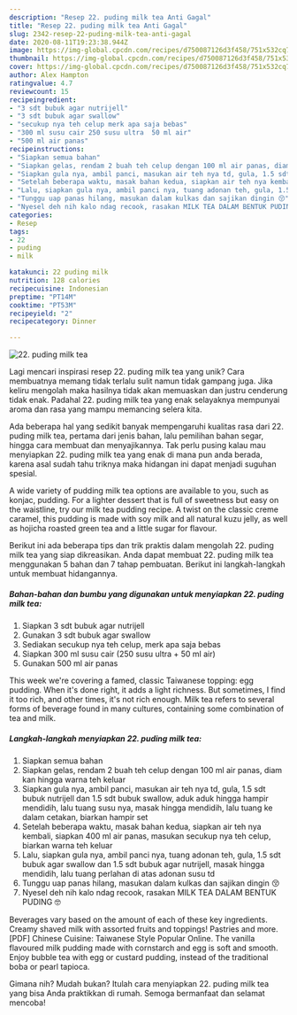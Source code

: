 ```yaml
---
description: "Resep 22. puding milk tea Anti Gagal"
title: "Resep 22. puding milk tea Anti Gagal"
slug: 2342-resep-22-puding-milk-tea-anti-gagal
date: 2020-08-11T19:23:38.944Z
image: https://img-global.cpcdn.com/recipes/d750087126d3f458/751x532cq70/22-puding-milk-tea-foto-resep-utama.jpg
thumbnail: https://img-global.cpcdn.com/recipes/d750087126d3f458/751x532cq70/22-puding-milk-tea-foto-resep-utama.jpg
cover: https://img-global.cpcdn.com/recipes/d750087126d3f458/751x532cq70/22-puding-milk-tea-foto-resep-utama.jpg
author: Alex Hampton
ratingvalue: 4.7
reviewcount: 15
recipeingredient:
- "3 sdt bubuk agar nutrijell"
- "3 sdt bubuk agar swallow"
- "secukup nya teh celup merk apa saja bebas"
- "300 ml susu cair 250 susu ultra  50 ml air"
- "500 ml air panas"
recipeinstructions:
- "Siapkan semua bahan"
- "Siapkan gelas, rendam 2 buah teh celup dengan 100 ml air panas, diam kan hingga warna teh keluar"
- "Siapkan gula nya, ambil panci, masukan air teh nya td, gula, 1.5 sdt bubuk nutrijell dan 1.5 sdt bubuk swallow, aduk aduk hingga hampir mendidih, lalu tuang susu nya, masak hingga mendidih, lalu tuang ke dalam cetakan, biarkan hampir set"
- "Setelah beberapa waktu, masak bahan kedua, siapkan air teh nya kembali, siapkan 400 ml air panas, masukan secukup nya teh celup, biarkan warna teh keluar"
- "Lalu, siapkan gula nya, ambil panci nya, tuang adonan teh, gula, 1.5 sdt bubuk agar swallow dan 1.5 sdt bubuk agar nutrijell, masak hingga mendidih, lalu tuang perlahan di atas adonan susu td"
- "Tunggu uap panas hilang, masukan dalam kulkas dan sajikan dingin 😚"
- "Nyesel deh nih kalo ndag recook, rasakan MILK TEA DALAM BENTUK PUDING 🤓"
categories:
- Resep
tags:
- 22
- puding
- milk

katakunci: 22 puding milk 
nutrition: 128 calories
recipecuisine: Indonesian
preptime: "PT14M"
cooktime: "PT53M"
recipeyield: "2"
recipecategory: Dinner

---
```



![22. puding milk tea](https://img-global.cpcdn.com/recipes/d750087126d3f458/751x532cq70/22-puding-milk-tea-foto-resep-utama.jpg)

Lagi mencari inspirasi resep 22. puding milk tea yang unik? Cara membuatnya memang tidak terlalu sulit namun tidak gampang juga. Jika keliru mengolah maka hasilnya tidak akan memuaskan dan justru cenderung tidak enak. Padahal 22. puding milk tea yang enak selayaknya mempunyai aroma dan rasa yang mampu memancing selera kita.

Ada beberapa hal yang sedikit banyak mempengaruhi kualitas rasa dari 22. puding milk tea, pertama dari jenis bahan, lalu pemilihan bahan segar, hingga cara membuat dan menyajikannya. Tak perlu pusing kalau mau menyiapkan 22. puding milk tea yang enak di mana pun anda berada, karena asal sudah tahu triknya maka hidangan ini dapat menjadi suguhan spesial.

A wide variety of pudding milk tea options are available to you, such as konjac, pudding. For a lighter dessert that is full of sweetness but easy on the waistline, try our milk tea pudding recipe. A twist on the classic creme caramel, this pudding is made with soy milk and all natural kuzu jelly, as well as hojicha roasted green tea and a little sugar for flavour.


Berikut ini ada beberapa tips dan trik praktis dalam mengolah 22. puding milk tea yang siap dikreasikan. Anda dapat membuat 22. puding milk tea menggunakan 5 bahan dan 7 tahap pembuatan. Berikut ini langkah-langkah untuk membuat hidangannya.

<!--inarticleads1-->

##### Bahan-bahan dan bumbu yang digunakan untuk menyiapkan 22. puding milk tea:

1. Siapkan 3 sdt bubuk agar nutrijell
1. Gunakan 3 sdt bubuk agar swallow
1. Sediakan secukup nya teh celup, merk apa saja bebas
1. Siapkan 300 ml susu cair (250 susu ultra + 50 ml air)
1. Gunakan 500 ml air panas


This week we&#39;re covering a famed, classic Taiwanese topping: egg pudding. When it&#39;s done right, it adds a light richness. But sometimes, I find it too rich, and other times, it&#39;s not rich enough. Milk tea refers to several forms of beverage found in many cultures, containing some combination of tea and milk. 

<!--inarticleads2-->

##### Langkah-langkah menyiapkan 22. puding milk tea:

1. Siapkan semua bahan
1. Siapkan gelas, rendam 2 buah teh celup dengan 100 ml air panas, diam kan hingga warna teh keluar
1. Siapkan gula nya, ambil panci, masukan air teh nya td, gula, 1.5 sdt bubuk nutrijell dan 1.5 sdt bubuk swallow, aduk aduk hingga hampir mendidih, lalu tuang susu nya, masak hingga mendidih, lalu tuang ke dalam cetakan, biarkan hampir set
1. Setelah beberapa waktu, masak bahan kedua, siapkan air teh nya kembali, siapkan 400 ml air panas, masukan secukup nya teh celup, biarkan warna teh keluar
1. Lalu, siapkan gula nya, ambil panci nya, tuang adonan teh, gula, 1.5 sdt bubuk agar swallow dan 1.5 sdt bubuk agar nutrijell, masak hingga mendidih, lalu tuang perlahan di atas adonan susu td
1. Tunggu uap panas hilang, masukan dalam kulkas dan sajikan dingin 😚
1. Nyesel deh nih kalo ndag recook, rasakan MILK TEA DALAM BENTUK PUDING 🤓


Beverages vary based on the amount of each of these key ingredients. Creamy shaved milk with assorted fruits and toppings! Pastries and more. [PDF] Chinese Cuisine: Taiwanese Style Popular Online. The vanilla flavoured milk pudding made with cornstarch and egg is soft and smooth. Enjoy bubble tea with egg or custard pudding, instead of the traditional boba or pearl tapioca. 

Gimana nih? Mudah bukan? Itulah cara menyiapkan 22. puding milk tea yang bisa Anda praktikkan di rumah. Semoga bermanfaat dan selamat mencoba!
